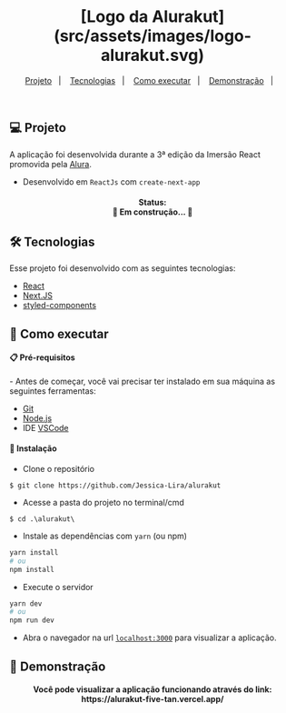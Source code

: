 <h1 align="center">
  [Logo da Alurakut](src/assets/images/logo-alurakut.svg)
</h1>

<p align="center">
  <a href="#-projeto">Projeto</a>&nbsp;&nbsp;&nbsp;|&nbsp;&nbsp;&nbsp;
  <a href="#-tecnologias">Tecnologias</a>&nbsp;&nbsp;&nbsp;|&nbsp;&nbsp;&nbsp;
  <a href="#-como-executar">Como executar</a>&nbsp;&nbsp;&nbsp;|&nbsp;&nbsp;&nbsp;
  <a href="#-demonstração">Demonstração</a>&nbsp;&nbsp;&nbsp;|&nbsp;&nbsp;&nbsp;
</p>

<br>

## 💻 Projeto

A aplicação foi desenvolvida durante a 3ª edição da Imersão React promovida pela [Alura](https://www.alura.com.br/).
- Desenvolvido em `ReactJs` com `create-next-app`

<h4 align="center"> 
	Status: <br>
	🚧  Em construção...  🚧
</h4>

## 🛠️ Tecnologias 

Esse projeto foi desenvolvido com as seguintes tecnologias:

- [React](https://reactjs.org)
- [Next.JS](https://nextjs.org/)
- [styled-components](https://styled-components.com/)

## 🚀 Como executar 

<h4> 📋 Pré-requisitos </h4>
- Antes de começar, você vai precisar ter instalado em sua máquina as seguintes ferramentas:

- [Git](https://git-scm.com)
- [Node.js](https://nodejs.org/en/)
- IDE [VSCode](https://code.visualstudio.com/)


<h4> 🔧 Instalação </h4>

- Clone o repositório 
```
$ git clone https://github.com/Jessica-Lira/alurakut
```

- Acesse a pasta do projeto no terminal/cmd 
```
$ cd .\alurakut\
```

- Instale as dependências com `yarn` (ou npm)
```bash
yarn install
# ou
npm install
```

- Execute o servidor
```bash
yarn dev
# ou
npm run dev
```

- Abra o navegador na url [`localhost:3000`](http://localhost:3000) para visualizar a aplicação.

## 🚀 Demonstração

<h4 align="center">
  Você pode visualizar a aplicação funcionando através do link: <br>
  https://alurakut-five-tan.vercel.app/
</h4>